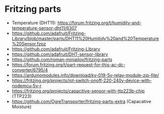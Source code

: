 # Fritzing parts
- Temperature (DHT11): https://forum.fritzing.org/t/humidity-and-temperature-sensor-dht11/6307
- https://github.com/adafruit/Fritzing-Library/blob/master/parts/DHT11%20Humitidy%20and%20Temperature%20Sensor.fzpz
- https://github.com/adafruit/Fritzing-Library
- https://github.com/adafruit/DHT-sensor-library
- https://github.com/roman-miniailov/fritzing-parts
- https://forum.fritzing.org/t/part-request-for-this-ac-dc-converter/6795/4
- https://arduinomodules.info/download/ky-019-5v-relay-module-zip-file/
- https://fritzing.org/projects/iot-switch-onoff-220-240v-device-with-nodemcu-5v-r
- https://fritzing.org/projects/capacitive-sensor-with-ttp223b-chip (TTP223)
- https://github.com/OgreTransporter/fritzing-parts-extra (Capacative Moisture)